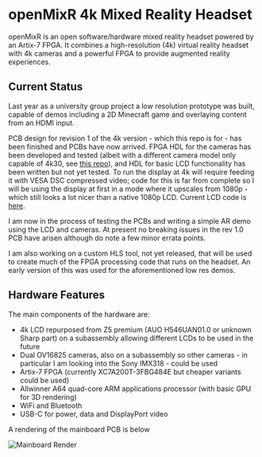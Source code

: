 # openMixR 4k Mixed Reality Headset

openMixR is an open software/hardware mixed reality headset powered by an Artix-7 FPGA. It combines a high-resolution (4k) virtual reality headset with
4k cameras and a powerful FPGA to provide augmented reality experiences.

## Current Status

Last year as a university group project a low resolution prototype was built, capable of demos
including a 2D Minecraft game and overlaying content from an HDMI input.

PCB design for revision 1 of the 4k version - which this repo is for - has been finished and PCBs have now arrived. FPGA HDL for the cameras has been developed and tested (albeit
  with a different camera model only capable of 4k30, see [this repo](https://github.com/daveshah1/CSI2Rx)), and HDL for basic LCD functionality has been written
but not yet tested. To run the display at 4k will require feeding it with VESA DSC compressed video; code for
this is far from complete so I will be using the display at first in a mode where it upscales from 1080p - which
still looks a lot nicer than a native 1080p LCD. Current LCD code is [here](https://github.com/daveshah1/DSITx).

I am now in the process of testing the PCBs and writing a simple AR demo using the LCD and cameras. At present no breaking
issues in the rev 1.0 PCB have arisen although do note a few minor errata points.

I am also working on a custom HLS tool, not yet released, that will be used to create much of the FPGA processing
code that runs on the headset. An early version of this was used for the aforementioned low res demos.

## Hardware Features

The main components of the hardware are:

 - 4k LCD repurposed from Z5 premium (AUO H546UAN01.0 or unknown Sharp part) on a subassembly allowing different LCDs to be used in the future
 - Dual OV16825 cameras, also on a subassembly so other cameras - in particular I am looking into the Sony IMX318 - could be used
 - Artix-7 FPGA (currently XC7A200T-3FBG484E but cheaper variants could be used)
 - Allwinner A64 quad-core ARM applications processor (with basic GPU for 3D rendering)
 - WiFi and Bluetooth
 - USB-C for power, data and DisplayPort video

A rendering of the mainboard PCB is below

![Mainboard Render](https://ds0.me/ar/mainboard-sm.jpg)
